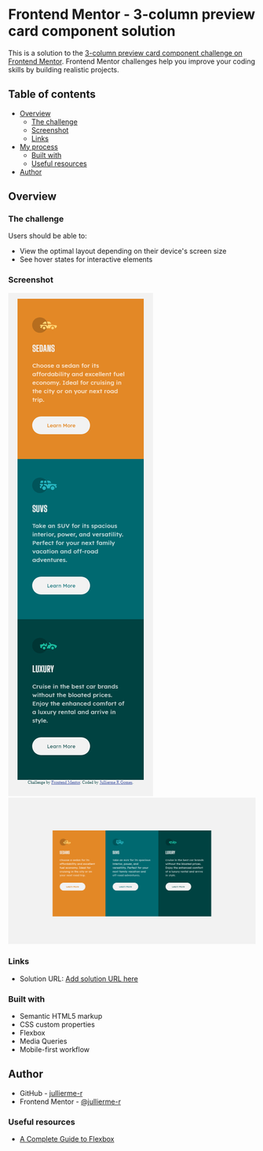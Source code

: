 # Frontend Mentor - 3-column preview card component solution

This is a solution to the [3-column preview card component challenge on Frontend Mentor](https://www.frontendmentor.io/challenges/3column-preview-card-component-pH92eAR2-). Frontend Mentor challenges help you improve your coding skills by building realistic projects. 

## Table of contents

- [Overview](#overview)
  - [The challenge](#the-challenge)
  - [Screenshot](#screenshot)
  - [Links](#links)
- [My process](#my-process)
  - [Built with](#built-with)
  - [Useful resources](#useful-resources)
- [Author](#author)

## Overview

### The challenge

Users should be able to:

- View the optimal layout depending on their device's screen size
- See hover states for interactive elements

### Screenshot

![](./images/mobile.png)
![](./images/desktop.png)

### Links

- Solution URL: [Add solution URL here](https://jullierme-r.github.io/stats-preview-card/)


### Built with

- Semantic HTML5 markup
- CSS custom properties
- Flexbox
- Media Queries
- Mobile-first workflow

## Author

- GitHub - [jullierme-r](https://github.com/jullierme-r)
- Frontend Mentor - [@jullierme-r](https://www.frontendmentor.io/profile/jullierme-r)

### Useful resources

- [A Complete Guide to Flexbox](https://css-tricks.com/snippets/css/a-guide-to-flexbox/) 